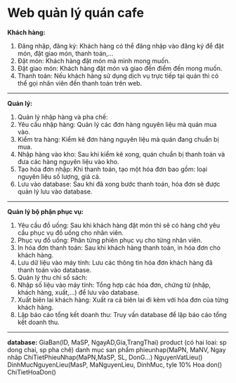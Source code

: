 # Web quản lý quán cafe

**Khách hàng:**

1. Đăng nhập, đăng ký: Khách hàng có thể đăng nhập vào đăng ký để đặt món, đặt giao món, thanh toán,...
2. Đặt món: Khách hàng đặt món mà mình mong muốn.
3. Đặt giao món: Khách hàng đặt món và giao đến điểm đến mong muốn.
4. Thanh toán: Nếu khách hàng sử dụng dịch vụ trực tiếp tại quán thì có thể gọi nhân viên đến thanh toán trên web.
---
**Quản lý:**

1. Quản lý nhập hàng và pha chế:
2. Yêu cầu nhập hàng: Quản lý các đơn hàng nguyên liệu mà quán mua vào.
3. Kiểm tra hàng: Kiểm kê đơn hàng nguyên liệu mà quán đang chuẩn bị mua.
4. Nhập hàng vào kho: Sau khi kiểm kê xong, quán chuẩn bị thanh toán và đưa các hàng nguyên liệu vào kho.
5. Tạo hóa đơn nhập: Khi thanh toán, tạo một hóa đơn bao gồm: loại nguyên liệu số lượng, giá cả.
6. Lưu vào database: Sau khi đã xong bước thanh toán, hóa đơn sẽ được quản lý lưu vào database.
---
**Quản lý bộ phận phục vụ:**
1. Yêu cầu đồ uống: Sau khi khách hàng đặt món thì sẽ có hàng chờ yêu cầu phục vụ đồ uống cho nhân viên.
2. Phục vụ đồ uống: Phân từng phiên phục vụ cho từng nhân viên.
3. In hóa đơn thanh toán: Sau khi khách hàng thanh toán, in hóa đơn cho khách hàng.
4. Lưu dữ liệu vào máy tính: Lưu các thông tin hóa đơn khách hàng đã thanh toán vào database.
5. Quản lý thu chi sổ sách: 
6. Nhập số liệu vào máy tính: Tổng hợp các hóa đơn, chứng từ (nhập, khách hàng, xuất,...) để lưu vào database.
7. Xuất biên lai khách hàng: Xuất ra cả biên lai đi kèm với hóa đơn của từng khách hàng.
8. Lập báo cáo tổng kết doanh thu: Truy vấn database để lập báo cáo tổng kết doanh thu.
---
**database:**
GiaBan(ID, MaSP, NgayAD,Gia,TrangThai)
product (có hai loai: sp dong chai, sp pha chê)
danh mục san phẩm
phieunhap(MaPN, MaNV, Ngay nhâp
ChiTietPhieuNhap(MaPN,MaSP, SL, DonG…)
NguyenVatLieu()
DinhMucNguyenLieu(MasP, MaNguyenLieu, DinhMuc, tyle 10%
Hoa don()
ChiTietHoaDon()

